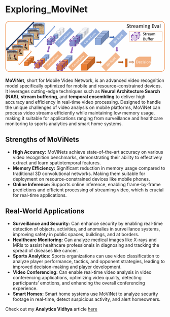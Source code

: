 # Exploring_MoviNet
![plot](./MoViNet.png)

**MoViNet**, short for Mobile Video Network, is an advanced video recognition model specifically optimized for mobile and resource-constrained devices. It leverages cutting-edge techniques such as **Neural Architecture Search (NAS)**, **stream buffering**, and **temporal ensembling** to deliver high accuracy and efficiency in real-time video processing. Designed to handle the unique challenges of video analysis on mobile platforms, MoViNet can process video streams efficiently while maintaining low memory usage, making it suitable for applications ranging from surveillance and healthcare monitoring to sports analytics and smart home systems.

## Strengths of MoViNets
* **High Accuracy:** MoViNets achieve state-of-the-art accuracy on various video recognition benchmarks, demonstrating their ability to effectively extract and learn spatiotemporal features.
* **Memory Efficiency:** Significant reduction in memory usage compared to traditional 3D convolutional networks. Making them suitable for deployment on resource-constrained devices like mobile phones.
* **Online Inference:** Supports online inference, enabling frame-by-frame predictions and efficient processing of streaming video, which is crucial for real-time applications.

## Real-World Applications
* **Surveillance and Security:** Can enhance security by enabling real-time detection of objects, activities, and anomalies in surveillance systems, improving safety in public spaces, buildings, and at borders.
* **Healthcare Monitoring:** Can analyze medical images like X-rays and MRIs to assist healthcare professionals in diagnosing and tracking the spread of diseases like cancer.
* **Sports Analytics:** Sports organizations can use video classification to analyze player performance, tactics, and opponent strategies, leading to improved decision-making and player development.
* **Video Conferencing:** Can enable real-time video analysis in video conferencing applications, optimizing video quality, detecting participants’ emotions, and enhancing the overall conferencing experience.
* **Smart Homes:** Smart home systems use MoViNet to analyze security footage in real-time, detect suspicious activity, and alert homeowners.

Check out my **Analytics Vidhya** article [here](https://www.analyticsvidhya.com/blog/2024/08/exploring-movinets-efficient-mobile-video-recognition/)
